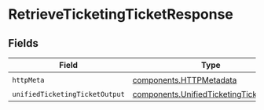 # RetrieveTicketingTicketResponse


## Fields

| Field                                                                                              | Type                                                                                               | Required                                                                                           | Description                                                                                        |
| -------------------------------------------------------------------------------------------------- | -------------------------------------------------------------------------------------------------- | -------------------------------------------------------------------------------------------------- | -------------------------------------------------------------------------------------------------- |
| `httpMeta`                                                                                         | [components.HTTPMetadata](../../models/components/httpmetadata.md)                                 | :heavy_check_mark:                                                                                 | N/A                                                                                                |
| `unifiedTicketingTicketOutput`                                                                     | [components.UnifiedTicketingTicketOutput](../../models/components/unifiedticketingticketoutput.md) | :heavy_minus_sign:                                                                                 | N/A                                                                                                |